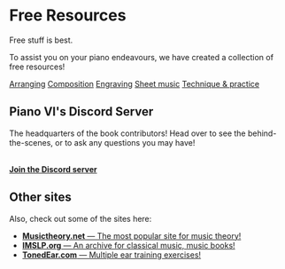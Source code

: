 # Free Resources

Free stuff is best.

To assist you on your piano endeavours, we have created a collection of free resources!

<div class="resources-collection">

<a class="custom-button resources-button resources-button-arranging" href="https://pianoguides.github.io/resources/arranging">Arranging</a>
<a class="custom-button resources-button resources-button-composition" href="https://pianoguides.github.io/resources/composition">Composition</a>
<a class="custom-button resources-button resources-button-engraving" href="https://pianoguides.github.io/resources/engraving">Engraving</a>
<a class="custom-button resources-button resources-button-sheetmusic" href="https://pianoguides.github.io/resources/sheet-music">Sheet music</a>
<a class="custom-button resources-button resources-button-techniquepractice" href="https://pianoguides.github.io/resources/technique-practice">Technique & practice</a>


</div>

## Piano VI's Discord Server

The headquarters of the book contributors! Head over to see the behind-the-scenes, or to ask any questions you may have!

<br>
<a class="custom-button" style="font-weight: bold" href="https://discord.gg/r4JQxM7x8b">Join the Discord server</a>

## Other sites

Also, check out some of the sites here:

- [**Musictheory.net** — The most popular site for music theory!](https://musictheory.net)
- [**IMSLP.org** —  An archive for classical music, music books!](https://imslp.org/wiki/Main_Page)
- [**TonedEar.com** —  Multiple ear training exercises!](https://tonedear.com)




